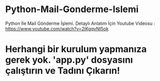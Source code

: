# Python-Mail-Gonderme-Islemi
Python İle Mail Gönderme İşlemi. Detaylı Anlatım İçin Youtube Videosu :  https://www.youtube.com/watch?v=2iKgqvNI5ok

# Herhangi bir kurulum yapmanıza gerek yok. 'app.py' dosyasını çalıştırın ve <b>Tadını Çıkarın!</b>
